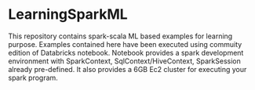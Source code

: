 # LearningSparkML
This repository contains spark-scala ML based examples for learning purpose. Examples
contained here have been executed using commuity edition of Databricks notebook. Notebook
provides a spark development environment with SparkContext, SqlContext/HiveContext, SparkSession 
already pre-defined. It also provides a 6GB Ec2 cluster for executing your spark program.
